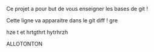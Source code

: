 Ce projet a pour but de vous enseigner les bases de git !

Cette ligne va apparaitre dans le git diff !
gre

hze
t
et
hrtgthrt
hytrhrzh


ALLOTONTON
